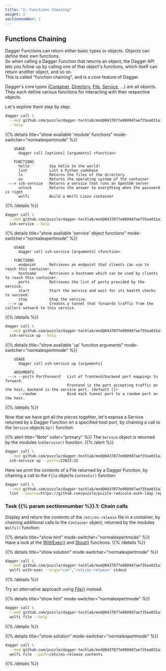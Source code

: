 ```yaml
---
title: "2. Functions Chaining"
weight: 2
sectionnumber: 2
---
```


## Functions Chaining

Dagger Functions can return either basic types or objects. Objects can define their own functions.\
So when calling a Dagger Function that returns an object, the Dagger API lets you follow up by calling one of that object's
functions, which itself can return another object, and so on.\
This is called "function chaining", and is a core feature of Dagger.

Dagger's core types ([Container](https://docs.dagger.io/api/reference/#definition-Container), [Directory](https://docs.dagger.io/api/reference/#definition-Directory), [File](https://docs.dagger.io/api/reference/#definition-File), [Service](https://docs.dagger.io/api/reference/#definition-Service), ...)
are all objects. They each define various functions for interacting with their respective objects.

Let's explore them step by step:

```bash
dagger call \
  --mod github.com/puzzle/dagger-techlab/mod@0437877e0809d7aef35ea031a3a36eb943876e63 \
  --help
```

{{% details title="show available 'module' functions" mode-switcher="normalexpertmode" %}}
```
    USAGE                                                                            
      dagger call [options] [arguments] <function>

    FUNCTIONS
      hello         Say hello to the world!
      lint          Lint a Python codebase
      ls            Returns the files of the directory
      os            Returns the operating system of the container
 ---> ssh-service   Returns a service that runs an OpenSSH server
      unlock        Returns the answer to everything when the password is right
      wolfi         Build a Wolfi Linux container
```
{{% /details %}}

```bash
dagger call \
  --mod github.com/puzzle/dagger-techlab/mod@0437877e0809d7aef35ea031a3a36eb943876e63 \
  ssh-service --help
```

{{% details title="show available 'service' object functions" mode-switcher="normalexpertmode" %}}
```
    USAGE
      dagger call ssh-service [arguments] <function>

    FUNCTIONS
      endpoint      Retrieves an endpoint that clients can use to reach this container.
      hostname      Retrieves a hostname which can be used by clients to reach this container.
      ports         Retrieves the list of ports provided by the service.
      start         Start the service and wait for its health checks to succeed.
      stop          Stop the service.
 ---> up            Creates a tunnel that forwards traffic from the callers network to this service.
```
{{% /details %}}

```bash
dagger call \
  --mod github.com/puzzle/dagger-techlab/mod@0437877e0809d7aef35ea031a3a36eb943876e63 \
  ssh-service up --help
```

{{% details title="show available 'up' function arguments" mode-switcher="normalexpertmode" %}}
```
    USAGE
      dagger call ssh-service up [arguments]

    ARGUMENTS
 ---> --ports PortForward   List of frontend/backend port mappings to forward.
                            Frontend is the port accepting traffic on the host, backend is the service port. (default [])
      --random              Bind each tunnel port to a random port on the host.

```
{{% /details %}}

Now that we have got all the pieces together, let's expose a Service returned by a Dagger Function on a specified host port,
by chaining a call to the `Service` objects `Up()` function:

{{% alert title="Note" color="primary" %}}
The `Service` object is returned by the modules `SshService()` function.
{{% /alert %}}

```bash
dagger call \
  --mod github.com/puzzle/dagger-techlab/mod@0437877e0809d7aef35ea031a3a36eb943876e63 \
  ssh-service up --ports=22022:22
```

Here we print the contents of a File returned by a Dagger Function, by chaining a call to the `File` objects `Contents()` function:

```bash
dagger call \
  --mod github.com/puzzle/dagger-techlab/mod@0437877e0809d7aef35ea031a3a36eb943876e63 \
  lint --source=https://github.com/puzzle/puzzle-radicale-auth-ldap report contents
```


### Task {{% param sectionnumber %}}.1: Chain calls

Display and return the contents of the `/etc/os-release` file in a container, by chaining additional calls to the `Container`
object, returned by the modules `Wolfi()` function:

{{% details title="show hint" mode-switcher="normalexpertmode" %}}
Have a look at the [WithExec()](https://docs.dagger.io/api/reference/#Container-withExec) and [Stout()](https://docs.dagger.io/api/reference/#Container-stdout) functions.
{{% /details %}}

{{% details title="show solution" mode-switcher="normalexpertmode" %}}
```bash
dagger call \
  --mod github.com/puzzle/dagger-techlab/mod@0437877e0809d7aef35ea031a3a36eb943876e63 \
  wolfi with-exec --args="cat","/etc/os-release" stdout
```
{{% /details %}}

Try an alternative approach using [File()](https://docs.dagger.io/api/reference/#definition-File) instead.

{{% details title="show hint" mode-switcher="normalexpertmode" %}}
```bash
dagger call \
  --mod github.com/puzzle/dagger-techlab/mod@0437877e0809d7aef35ea031a3a36eb943876e63 \
  wolfi file --help
```
{{% /details %}}

{{% details title="show solution" mode-switcher="normalexpertmode" %}}
```bash
dagger call \
  --mod github.com/puzzle/dagger-techlab/mod@0437877e0809d7aef35ea031a3a36eb943876e63 \
  wolfi file --path=/etc/os-release contents
```
{{% /details %}}
